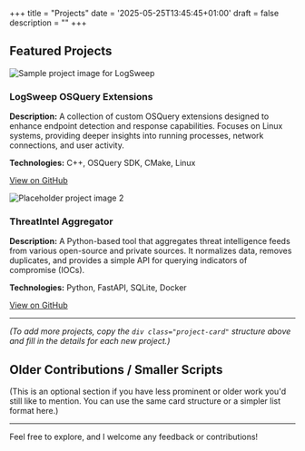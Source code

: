 +++
title = "Projects"
date = '2025-05-25T13:45:45+01:00'
draft = false
description = ""
+++


## Featured Projects

<div class="project-card">
    <img src="https://placehold.co/300x200/2F2F2F/FFFFFF?text=Sample+Project+1" alt="Sample project image for LogSweep" class="project-card-image">
    <div class="project-card-content">
        <h3>LogSweep OSQuery Extensions</h3>
        <p><strong>Description:</strong> A collection of custom OSQuery extensions designed to enhance endpoint detection and response capabilities. Focuses on Linux systems, providing deeper insights into running processes, network connections, and user activity.</p>
        <p><strong>Technologies:</strong> C++, OSQuery SDK, CMake, Linux</p>
        <p><a href="https://github.com/yourusername/logsweep" target="_blank">View on GitHub</a></p>
    </div>
</div>

<div class="project-card">
    <img src="https://placehold.co/300x200/1E1E1E/E0E0E0?text=Project+2" alt="Placeholder project image 2" class="project-card-image">
    <div class="project-card-content">
        <h3>ThreatIntel Aggregator</h3>
        <p><strong>Description:</strong> A Python-based tool that aggregates threat intelligence feeds from various open-source and private sources. It normalizes data, removes duplicates, and provides a simple API for querying indicators of compromise (IOCs).</p>
        <p><strong>Technologies:</strong> Python, FastAPI, SQLite, Docker</p>
        <p><a href="https://github.com/yourusername/threatintel-aggregator" target="_blank">View on GitHub</a></p>
    </div>
</div>

---
*(To add more projects, copy the `div class="project-card"` structure above and fill in the details for each new project.)*

## Older Contributions / Smaller Scripts

(This is an optional section if you have less prominent or older work you'd still like to mention. You can use the same card structure or a simpler list format here.)

---

Feel free to explore, and I welcome any feedback or contributions!
